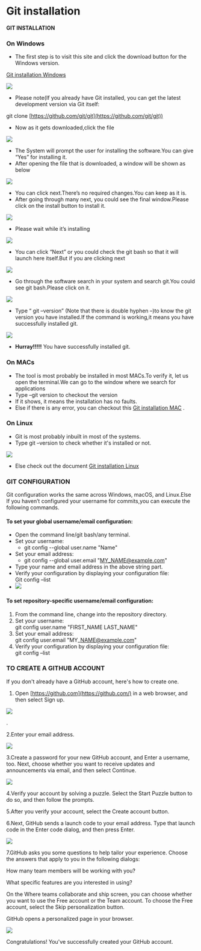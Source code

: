 # Git installation

**GIT INSTALLATION**

### On Windows <a href="#_9474vx94v944" id="_9474vx94v944"></a>

* The first step is to visit this site and click the download button for the Windows version.

[Git installation Windows](https://git-scm.com/downloads)

![](../../.gitbook/assets/0.png)

* Please note(If you already have Git installed, you can get the latest development version via Git itself:

git clone [https://github.com/git/git](https://github.com/git/git))

* Now as it gets downloaded,click the file

![](../../.gitbook/assets/1.png)

* The System will prompt the user for installing the software.You can give “Yes” for installing it.
* After opening the file that is downloaded, a window will be shown as below

![](../../.gitbook/assets/2.png)

* You can click next.There’s no required changes.You can keep as it is.
* After going through many next, you could see the final window.Please click on the install button to install it.

![](../../.gitbook/assets/3.png)

* Please wait while it’s installing

![](../../.gitbook/assets/4.png)

* You can click “Next” or you could check the git bash so that it will launch here itself.But if you are clicking next

![](../../.gitbook/assets/5.png)

* Go through the software search in your system and search git.You could see git bash.Please click on it.

![](../../.gitbook/assets/6.png)

* Type “ git –version” (Note that there is double hyphen –)to know the git version you have installed.If the command is working,it means you have successfully installed git.

![](../../.gitbook/assets/7.png)

* **Hurray!!!!!** You have successfully installed git.

### On MACs <a href="#_ywx0wc6bwkvi" id="_ywx0wc6bwkvi"></a>

* The tool is most probably be installed in most MACs.To verify it, let us open the terminal.We can go to the window where we search for applications
* Type –git version to checkout the version
* If it shows, it means the installation has no faults.
* Else if there is any error, you can checkout this [Git installation MAC](https://www.atlassian.com/git/tutorials/install-git#mac-os-x) .

### On Linux <a href="#_d3r83o1zz4ex" id="_d3r83o1zz4ex"></a>

* Git is most probably inbuilt in most of the systems.
* Type git –version to check whether it's installed or not.

![](../../.gitbook/assets/8.png)

* Else check out the document [Git installation Linux](https://www.atlassian.com/git/tutorials/install-git#linux)

### GIT CONFIGURATION <a href="#_b47xtf3z0ins" id="_b47xtf3z0ins"></a>

Git configuration works the same across Windows, macOS, and Linux.Else If you haven’t configured your username for commits,you can execute the following commands.

#### **To set your global username/email configuration:** <a href="#_o53nmwn0sa3a" id="_o53nmwn0sa3a"></a>

* Open the command line/git bash/any terminal.
* Set your username:
  * git config --global user.name "Name"
* Set your email address:
  * git config --global user.email "[MY\_NAME@example.com](mailto:MY\_NAME@example.com)"
* Type your name and email address in the above string part.
* Verify your configuration by displaying your configuration file:\
  Git config –list
* ![](../../.gitbook/assets/9.png)

#### **To set repository-specific username/email configuration:** <a href="#_i9n74043k4vy" id="_i9n74043k4vy"></a>

1. From the command line, change into the repository directory.
2. Set your username:\
   git config user.name "FIRST\_NAME LAST\_NAME"
3. Set your email address:\
   git config user.email "MY\_NAME@example.com"
4. Verify your configuration by displaying your configuration file:\
   git config –list

### TO CREATE A GITHUB ACCOUNT <a href="#_z3tear2x9zz1" id="_z3tear2x9zz1"></a>

If you don't already have a GitHub account, here's how to create one.

1. Open [https://github.com](https://github.com/) in a web browser, and then select Sign up.

![](../../.gitbook/assets/10.png)

.

2.Enter your email address.

![](../../.gitbook/assets/11.png)

3.Create a password for your new GitHub account, and Enter a username, too. Next, choose whether you want to receive updates and announcements via email, and then select Continue.

![](../../.gitbook/assets/12.png)

4.Verify your account by solving a puzzle. Select the Start Puzzle button to do so, and then follow the prompts.

5.After you verify your account, select the Create account button.

6.Next, GitHub sends a launch code to your email address. Type that launch code in the Enter code dialog, and then press Enter.

![](../../.gitbook/assets/13.png)

7.GitHub asks you some questions to help tailor your experience. Choose the answers that apply to you in the following dialogs:

How many team members will be working with you?

What specific features are you interested in using?

On the Where teams collaborate and ship screen, you can choose whether you want to use the Free account or the Team account. To choose the Free account, select the Skip personalization button.

GitHub opens a personalized page in your browser.

![](../../.gitbook/assets/14.png)

Congratulations! You've successfully created your GitHub account.
